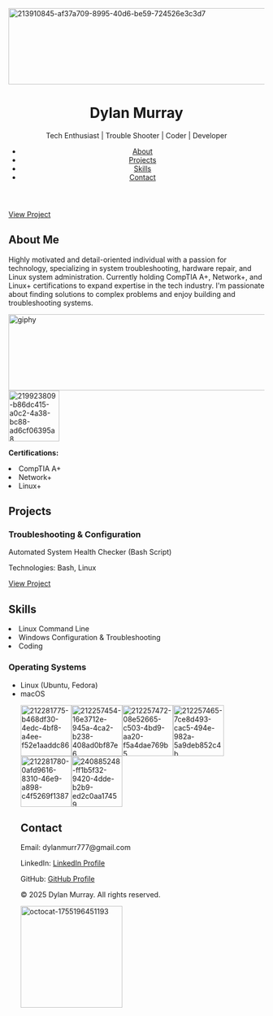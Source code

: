 <!DOCTYPE html>
<html lang="en">
<head>
   <meta charset="UTF-8">
   <meta name="viewport" content="width=device-width, initial-scale=1.0">

</p><img width="1200" height="150" alt="213910845-af37a709-8995-40d6-be59-724526e3c3d7" src="https://github.com/user-attachments/assets/3e7e9346-5cf1-4176-a974-6cc015efe5e4"
  
<link rel="stylesheet" href="css/style.css">
   <link rel="preconnect" href="https://fonts.googleapis.com">
   <link rel="preconnect" href="https://fonts.gstatic.com" crossorigin>
   <link href="https://fonts.googleapis.com/css2?family=Roboto:wght@400;500;700&display=swap" rel="stylesheet">
</head>
<body>
   <header>
       <div class="container">
            <h1>Dylan Murray</h1>
           <p class="tagline">Tech Enthusiast | Trouble Shooter | Coder | Developer</p>
           <nav>
             
   
   


 <ul>
                    <li><a href="#about">About</a></li>
                    <li><a href="#projects">Projects</a></li>
                    <li><a href="#skills">Skills</a></li>
                    <li><a href="#contact">Contact</a></li>
                </ul>
           </nav>
        </div>
   </header>
   <section id="hero">
       <div class="container">

        
<a href="https://www.youtube.com/@chocolatethunda6922" class="button">View Project</a>
        </div>
   </section>
   <section id="about">
       <div class="container">
            <h2>About Me</h2>
           <p>Highly motivated and detail-oriented individual with a passion for technology, specializing in system troubleshooting, hardware repair,
and Linux system administration. Currently holding CompTIA A+, Network+, and Linux+ certifications to expand expertise in the tech industry. I'm
passionate about finding solutions to complex problems and enjoy building and troubleshooting systems.</p>

  </p><img width="10000" height="150" alt="giphy" src="https://github.com/user-attachments/assets/0b1a89c5-da57-4b87-99a4-481bc543ffb1" </p><img width="100" height="100" alt="219923809-b86dc415-a0c2-4a38-bc88-ad6cf06395a8" src="https://github.com/user-attachments/assets/f322cd8f-1d9e-43df-ba92-c9b2577ecb2d"
  
   </div>   

 <p><strong>Certifications:</strong> <li>CompTIA A+</li> <li>Network+</li> <li>Linux+</li></p>
        </div>
   </section>
   <section id="projects">
       <div class="container">
            <h2>Projects</h2>
           <div class="project-grid">
               <div class="project">
                    <h3>Troubleshooting & Configuration</h3>
                   <p>Automated System Health Checker (Bash Script)</p>
                   <p>Technologies: Bash, Linux</p>
                   <a href="https://www.youtube.com/@chocolatethunda6922">View Project</a>
                </div>
               

              
   </div>
        </div>
   </section>
   <section id="skills">

              
   <div class="container">
            <h2>Skills</h2>
           <div class="skill-grid">
               <div class="skill">
                      <li>Linux Command Line</li> 
                      <li>Windows Configuration & Troubleshooting </li>
                      <li>Coding</li> </p> 
                  <h3>Operating Systems</h3>
                    <ul>
                      <li>Linux (Ubuntu, Fedora)</li>
                      <li>macOS</li>
                      

</p><img width="100" height="100" alt="212281775-b468df30-4edc-4bf8-a4ee-f52e1aaddc86" src="https://github.com/user-attachments/assets/d1780b6c-2c92-4aad-ab4c-b22a52e3bd4b" 
</p><img width="100" height="100" alt="212257454-16e3712e-945a-4ca2-b238-408ad0bf87e6" src="https://github.com/user-attachments/assets/911cc9e3-6237-46b1-8094-3e27af6b80de"
</p><img width="100" height="100" alt="212257472-08e52665-c503-4bd9-aa20-f5a4dae769b5" src="https://github.com/user-attachments/assets/14826f86-110d-49ea-b20f-5831de34fe4a"
</p><img width="100" height="100" alt="212257465-7ce8d493-cac5-494e-982a-5a9deb852c4b" src="https://github.com/user-attachments/assets/3c574f30-8fba-45f1-a182-45d2298d4e50"
</p><img width="100" height="100" alt="212281780-0afd9616-8310-46e9-a898-c4f5269f1387" src="https://github.com/user-attachments/assets/a0bab174-27ca-4fbf-a990-52313cd30987"
</p><img width="100" height="100" alt="240885248-ff1b5f32-9420-4dde-b2b9-ed2c0aa17459" src="https://github.com/user-attachments/assets/2446a38e-f371-401a-b466-213b40a87371"



                   
                    

                        
                        
                        
               
   </section>
   <section id="contact">
       <div class="container">
            <h2>Contact</h2>
           <p>Email: dylanmurr777@gmail.com</p>
           <p>LinkedIn: <a href="https://www.linkedin.com/in/dylan-murray-346a46218/">LinkedIn Profile</a></p>
           <p>GitHub: <a href="https://github.com/dylanmurr777/Dylan_Murray-Porfolio">GitHub Profile</a></p>
        </div>
   </section>
    <footer>
       <div class="container">
           <p>&copy; 2025 Dylan Murray. All rights reserved.</p><img width="200" height="200" alt="octocat-1755196451193" src="https://github.com/user-attachments/assets/943f4c16-ad90-44eb-b1d2-6857fec9883b" />

 </div>
    </footer>
</body>
</html>
